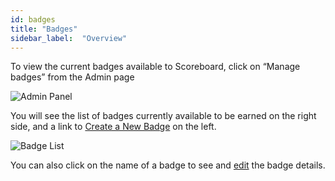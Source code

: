 ```yaml
---
id: badges
title: "Badges"
sidebar_label:  "Overview"
---
```


To view the current badges available to Scoreboard, click on “Manage badges” from the Admin page

![Admin Panel](/docs/img/AdminPanel.png)

You will see the list of badges currently available to be earned on the right side, and a link to [Create a New Badge](/docs/admin/create-badge.md) on the left.

![Badge List](/docs/img/BadgeList.png)

You can also click on the name of a badge to see and [edit](/docs/admin/edit-badge.md) the badge details.
